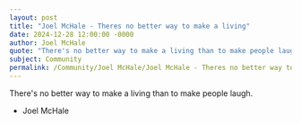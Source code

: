 ```yaml
---
layout: post
title: "Joel McHale - Theres no better way to make a living"
date: 2024-12-28 12:00:00 -0000
author: Joel McHale
quote: "There's no better way to make a living than to make people laugh."
subject: Community
permalink: /Community/Joel McHale/Joel McHale - Theres no better way to make a living
---
```


There's no better way to make a living than to make people laugh.

- Joel McHale
